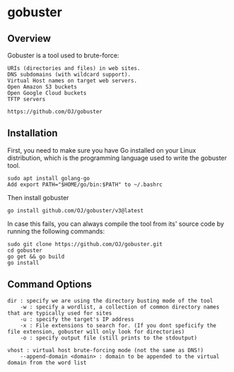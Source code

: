 # gobuster

## Overview

Gobuster is a tool used to brute-force:

	URIs (directories and files) in web sites.
	DNS subdomains (with wildcard support).
	Virtual Host names on target web servers.
	Open Amazon S3 buckets
	Open Google Cloud buckets
	TFTP servers

	https://github.com/OJ/gobuster


## Installation

First, you need to make sure you have Go installed on your Linux distribution, which is the programming
language used to write the gobuster tool.

	sudo apt install golang-go
	Add export PATH="$HOME/go/bin:$PATH" to ~/.bashrc

Then install gobuster

	go install github.com/OJ/gobuster/v3@latest

In case this fails, you can always compile the tool from its' source code by running the following commands:

	sudo git clone https://github.com/OJ/gobuster.git
	cd gobuster
	go get && go build
	go install

## Command Options

	dir : specify we are using the directory busting mode of the tool
		-w : specify a wordlist, a collection of common directory names that are typically used for sites
		-u : specify the target's IP address
		-x : File extensions to search for. (If you dont speficify the file extension, gobuster will only look for directories)
		-o : specify output file (still prints to the stdoutput)

	vhost : virtual host brute-forcing mode (not the same as DNS!)
		--append-domain <domain> : domain to be appended to the virtual domain from the word list
